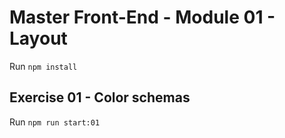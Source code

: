 # Master Front-End - Module 01 - Layout

Run `npm install`

## Exercise 01 - Color schemas

Run `npm run start:01`
